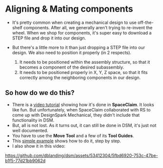 # Aligning & Mating components

* It's pretty common when creating a mechanical design to use off-the-shelf components. After all, we generally aren't trying to re-invent the wheel. When we shop for components, it's super easy to download a STEP file and drop it into our design.

* But there's a little more to it than just dropping a STEP file into our design. We also need to position it properly (in 2 respects).
    1. It needs to be positioned within the assembly structure, so that it becomes a component of the desired subassembly.
    2. It needs to be positioned properly in X, Y, Z space, so that it fits correctly among the neighboring components in our design.

## So how do we do this?

* There is a [video tutorial](https://www.youtube.com/watch?v=7yrhunri-HE) showing how it's done in **SpaceClaim**. It looks like fun. But unfortunately, when SpaceClaim collaborated with RS to come up with DesignSpark Mechanical, they didn't include that functionality in DSM.
* But, all is not lost. As it turns out, it can still be done in DSM, it's just not well documented.
* You have to use the **Move Tool** and a few of its **Tool Guides**.
* This [simple example](mate-align-dsm.md) shows how to do it, step by step.
* I also show it in this video:

https://github.com/dblanding/dsm/assets/53412304/5fbd6920-753c-47be-b1f5-77d21bb9062d

